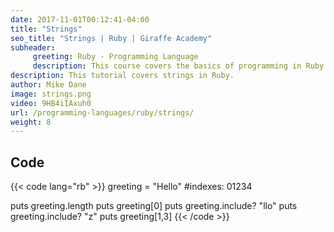 ```yaml
---
date: 2017-11-01T00:12:41-04:00
title: "Strings"
seo_title: "Strings | Ruby | Giraffe Academy"
subheader:
     greeting: Ruby - Programming Language
     description: This course covers the basics of programming in Ruby. Work your way through the videos and we'll teach you everything you need to know to start your programming journey!
description: This tutorial covers strings in Ruby.
author: Mike Dane
image: strings.png
video: 9HB4iIAxuh0
url: /programming-languages/ruby/strings/
weight: 8
---
```


## Code

{{< code lang="rb" >}}
greeting = "Hello"
#indexes:   01234

puts greeting.length
puts greeting[0]
puts greeting.include? "llo"
puts greeting.include? "z"
puts greeting[1,3]
{{< /code >}}